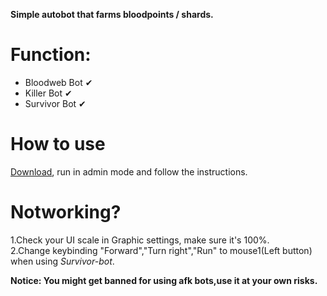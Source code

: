 **Simple autobot that farms bloodpoints / shards.**  

# Function:
- Bloodweb Bot &#x2714;
- Killer   Bot &#x2714; 
- Survivor Bot &#x2714; 

# How to use   
[Download](https://github.com/7urtle/Deadbydaylight-Farming-Bot/releases), run in admin mode and follow the instructions.   

# Notworking?  
1.Check your UI scale in Graphic settings, make sure it's 100%.  
2.Change keybinding "Forward","Turn right","Run" to mouse1(Left button) when using *Survivor-bot*.   

**Notice: You might get banned for using afk bots,use it at your own risks.**
